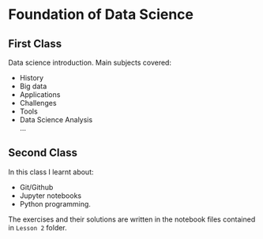 # Foundation of Data Science

## First Class
Data science introduction. Main subjects covered:
* History
* Big data
* Applications
* Challenges
* Tools
* Data Science Analysis <br/>
...

## Second Class

In this class I learnt about:
* Git/Github
* Jupyter notebooks
* Python programming.

The exercises and their solutions are written in the notebook files contained in `Lesson 2` folder.
